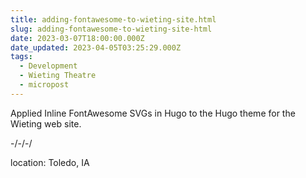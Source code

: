 ```yaml
---
title: adding-fontawesome-to-wieting-site.html
slug: adding-fontawesome-to-wieting-site-html
date: 2023-03-07T18:00:00.000Z
date_updated: 2023-04-05T03:25:29.000Z
tags: 
  - Development
  - Wieting Theatre
  - micropost
---
```


Applied Inline FontAwesome SVGs in Hugo to the Hugo theme for the Wieting web site.

-/-/-/

location: Toledo, IA
